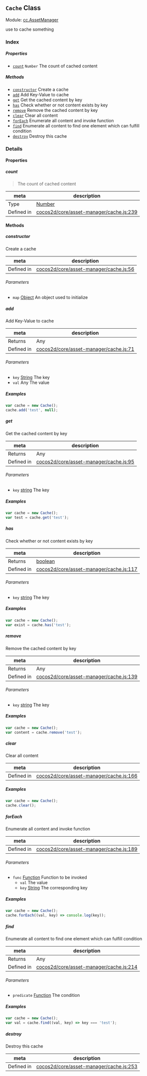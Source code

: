 ## `Cache` Class



Module: [cc.AssetManager](../modules/cc.AssetManager.md)


use to cache something



### Index

##### Properties

  - [`count`](#count) `Number` The count of cached content



##### Methods

  - [`constructor`](#constructor) Create a cache
  - [`add`](#add) Add Key-Value to cache
  - [`get`](#get) Get the cached content by key
  - [`has`](#has) Check whether or not content exists by key
  - [`remove`](#remove) Remove the cached content by key
  - [`clear`](#clear) Clear all content
  - [`forEach`](#foreach) Enumerate all content and invoke function
  - [`find`](#find) Enumerate all content to find one element which can fulfill condition
  - [`destroy`](#destroy) Destroy this cache



### Details


#### Properties


##### count

> The count of cached content

| meta | description |
|------|-------------|
| Type | <a href="https://developer.mozilla.org/en/JavaScript/Reference/Global_Objects/Number" class="crosslink external" target="_blank">Number</a> |
| Defined in | [cocos2d/core/asset-manager/cache.js:239](https://github.com/cocos-creator/engine/blob/22ca6465effd8063cb95e509843b8bef3d880759/cocos2d/core/asset-manager/cache.js#L239) |






<!-- Method Block -->
#### Methods


##### constructor

Create a cache

| meta | description |
|------|-------------|
| Defined in | [cocos2d/core/asset-manager/cache.js:56](https://github.com/cocos-creator/engine/blob/22ca6465effd8063cb95e509843b8bef3d880759/cocos2d/core/asset-manager/cache.js#L56) |

###### Parameters
- `map` <a href="https://developer.mozilla.org/en/JavaScript/Reference/Global_Objects/Object" class="crosslink external" target="_blank">Object</a> An object used to initialize


##### add

Add Key-Value to cache

| meta | description |
|------|-------------|
| Returns | Any 
| Defined in | [cocos2d/core/asset-manager/cache.js:71](https://github.com/cocos-creator/engine/blob/22ca6465effd8063cb95e509843b8bef3d880759/cocos2d/core/asset-manager/cache.js#L71) |

###### Parameters
- `key` <a href="https://developer.mozilla.org/en/JavaScript/Reference/Global_Objects/String" class="crosslink external" target="_blank">String</a> The key
- `val` Any The value

##### Examples

```js
var cache = new Cache();
cache.add('test', null);
```

##### get

Get the cached content by key

| meta | description |
|------|-------------|
| Returns | Any 
| Defined in | [cocos2d/core/asset-manager/cache.js:95](https://github.com/cocos-creator/engine/blob/22ca6465effd8063cb95e509843b8bef3d880759/cocos2d/core/asset-manager/cache.js#L95) |

###### Parameters
- `key` <a href="https://developer.mozilla.org/en/JavaScript/Reference/Global_Objects/String" class="crosslink external" target="_blank">string</a> The key

##### Examples

```js
var cache = new Cache();
var test = cache.get('test');
```

##### has

Check whether or not content exists by key

| meta | description |
|------|-------------|
| Returns | <a href="https://developer.mozilla.org/en/JavaScript/Reference/Global_Objects/Boolean" class="crosslink external" target="_blank">boolean</a> 
| Defined in | [cocos2d/core/asset-manager/cache.js:117](https://github.com/cocos-creator/engine/blob/22ca6465effd8063cb95e509843b8bef3d880759/cocos2d/core/asset-manager/cache.js#L117) |

###### Parameters
- `key` <a href="https://developer.mozilla.org/en/JavaScript/Reference/Global_Objects/String" class="crosslink external" target="_blank">string</a> The key

##### Examples

```js
var cache = new Cache();
var exist = cache.has('test');
```

##### remove

Remove the cached content by key

| meta | description |
|------|-------------|
| Returns | Any 
| Defined in | [cocos2d/core/asset-manager/cache.js:139](https://github.com/cocos-creator/engine/blob/22ca6465effd8063cb95e509843b8bef3d880759/cocos2d/core/asset-manager/cache.js#L139) |

###### Parameters
- `key` <a href="https://developer.mozilla.org/en/JavaScript/Reference/Global_Objects/String" class="crosslink external" target="_blank">string</a> The key

##### Examples

```js
var cache = new Cache();
var content = cache.remove('test');
```

##### clear

Clear all content

| meta | description |
|------|-------------|
| Defined in | [cocos2d/core/asset-manager/cache.js:166](https://github.com/cocos-creator/engine/blob/22ca6465effd8063cb95e509843b8bef3d880759/cocos2d/core/asset-manager/cache.js#L166) |


##### Examples

```js
var cache = new Cache();
cache.clear();
```

##### forEach

Enumerate all content and invoke function

| meta | description |
|------|-------------|
| Defined in | [cocos2d/core/asset-manager/cache.js:189](https://github.com/cocos-creator/engine/blob/22ca6465effd8063cb95e509843b8bef3d880759/cocos2d/core/asset-manager/cache.js#L189) |

###### Parameters
- `func` <a href="https://developer.mozilla.org/en/JavaScript/Reference/Global_Objects/Function" class="crosslink external" target="_blank">Function</a> Function to be invoked
	- `val`  The value
	- `key` <a href="https://developer.mozilla.org/en/JavaScript/Reference/Global_Objects/String" class="crosslink external" target="_blank">String</a> The corresponding key

##### Examples

```js
var cache = new Cache();
cache.forEach((val, key) => console.log(key));
```

##### find

Enumerate all content to find one element which can fulfill condition

| meta | description |
|------|-------------|
| Returns | Any 
| Defined in | [cocos2d/core/asset-manager/cache.js:214](https://github.com/cocos-creator/engine/blob/22ca6465effd8063cb95e509843b8bef3d880759/cocos2d/core/asset-manager/cache.js#L214) |

###### Parameters
- `predicate` <a href="https://developer.mozilla.org/en/JavaScript/Reference/Global_Objects/Function" class="crosslink external" target="_blank">Function</a> The condition

##### Examples

```js
var cache = new Cache();
var val = cache.find((val, key) => key === 'test');
```

##### destroy

Destroy this cache

| meta | description |
|------|-------------|
| Defined in | [cocos2d/core/asset-manager/cache.js:253](https://github.com/cocos-creator/engine/blob/22ca6465effd8063cb95e509843b8bef3d880759/cocos2d/core/asset-manager/cache.js#L253) |




